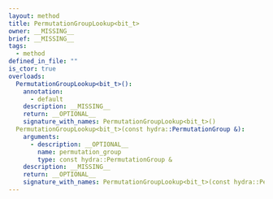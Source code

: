 ```yaml
---
layout: method
title: PermutationGroupLookup<bit_t>
owner: __MISSING__
brief: __MISSING__
tags:
  - method
defined_in_file: ""
is_ctor: true
overloads:
  PermutationGroupLookup<bit_t>():
    annotation:
      - default
    description: __MISSING__
    return: __OPTIONAL__
    signature_with_names: PermutationGroupLookup<bit_t>()
  PermutationGroupLookup<bit_t>(const hydra::PermutationGroup &):
    arguments:
      - description: __OPTIONAL__
        name: permutation_group
        type: const hydra::PermutationGroup &
    description: __MISSING__
    return: __OPTIONAL__
    signature_with_names: PermutationGroupLookup<bit_t>(const hydra::PermutationGroup & permutation_group)
---
```

